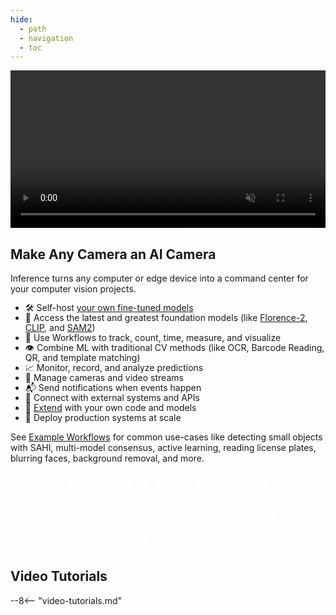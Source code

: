 ```yaml
---
hide:
  - path
  - navigation
  - toc
---
```


<video width="100%" autoplay loop muted>
  <source src="https://github.com/user-attachments/assets/743233d9-3460-442d-83f8-20e29e76b346" type="video/mp4">
</video>

## Make Any Camera an AI Camera

Inference turns any computer or edge device into a command center for your computer vision projects.

* 🛠️ Self-host [your own fine-tuned models](/quickstart/explore_models.md)
* 🧠 Access the latest and greatest foundation models (like [Florence-2](https://blog.roboflow.com/florence-2/), [CLIP](https://blog.roboflow.com/openai-clip/), and [SAM2](https://blog.roboflow.com/what-is-segment-anything-2/))
* 🤝 Use Workflows to track, count, time, measure, and visualize
* 👁️ Combine ML with traditional CV methods (like OCR, Barcode Reading, QR, and template matching)
* 📈 Monitor, record, and analyze predictions
* 🎥 Manage cameras and video streams
* 📬 Send notifications when events happen
* 🛜 Connect with external systems and APIs
* 🔗 [Extend](/workflows/create_workflow_block.md) with your own code and models
* 🚀 Deploy production systems at scale

See [Example Workflows](/workflows/gallery/index.md) for common use-cases like detecting small objects with SAHI, multi-model consensus, active learning, reading license plates, blurring faces, background removal, and more.

<a href="/quickstart/run_a_model/" class="button">Get started with our "Run your first model" guide</a>
<div class="button-holder">
  <a href="/quickstart/inference_101/" class="button half-button">Learn about the various ways you can use Inference</a>
  <a href="/workflows/about/" class="button half-button">Build a visual agent with Workflows</a>
</div>

## Video Tutorials

--8<-- "video-tutorials.md"

<style>
.button-holder {
  margin-bottom: 1.5rem;
}

.button {
  background-color: var(--md-primary-fg-color);
  display: flex;
  padding: 10px;
  color: white !important;
  border-radius: 5px;
  text-align: center;
  align-items: center;
  justify-content: center;
}

.md-typeset h2 {
  margin-top: 1rem;
}

ul {
  line-height: 1rem;
}

/* Hide <h1> on homepage */
.md-typeset h1 {
  display: none;
}
.md-main__inner {
  margin-top: -1rem;
}

/* constrain to same width even w/o sidebar */
.md-content {
  max-width: 50rem;
  margin: auto;
}

/* hide edit button */
article > a.md-content__button.md-icon:first-child {
    display: none;
}
</style>